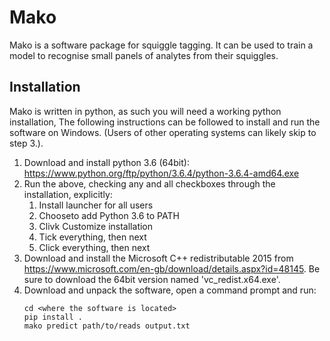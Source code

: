 Mako
====

Mako is a software package for squiggle tagging. It can be used to train a
model to recognise small panels of analytes from their squiggles.

Installation
------------

Mako is written in python, as such you will need a working python installation,
The following instructions can be followed to install and run the software on
Windows. (Users of other operating systems can likely skip to step 3.). 

1. Download and install python 3.6 (64bit):
   https://www.python.org/ftp/python/3.6.4/python-3.6.4-amd64.exe
2. Run the above, checking any and all checkboxes through the installation,
   explicitly:
      1. Install launcher for all users
      2. Chooseto add Python 3.6 to PATH
      3. Clivk Customize installation
      4. Tick everything, then next
      5. Click everything, then next
3. Download and install the Microsoft C++ redistributable 2015 from
   https://www.microsoft.com/en-gb/download/details.aspx?id=48145. Be sure to
   download the 64bit version named 'vc_redist.x64.exe'.
4. Download and unpack the software, open a command prompt and run:
    ```
    cd <where the software is located>
    pip install .
    mako predict path/to/reads output.txt
    ````

